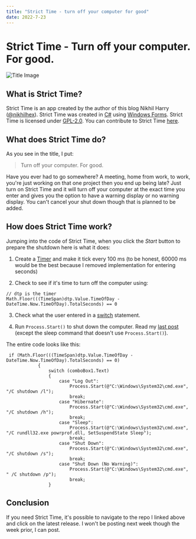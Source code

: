 ```yaml
---
title: "Strict Time - turn off your computer for good"
date: 2022-7-23
---
```

# Strict Time - Turn off your computer. For good.

![Title Image](https://th.bing.com/th/id/R.30cd94aa80ddb61ed0a64c12a0af194f?rik=rXvFJJYKlB0GLQ&pid=ImgRaw&r=0)

## What is Strict Time?

Strict Time is an app created by the author of this blog Nikhil Harry ([@nikhilhex](https://github.com/nikhilhex)). Strict Time was created in [C#](https://docs.microsoft.com/en-us/dotnet/csharp/) using [Windows Forms](https://en.wikipedia.org/wiki/Windows_Forms). Strict Time is licensed under [GPL-2.0](https://www.gnu.org/licenses/old-licenses/gpl-2.0.en.html). You can contribute to Strict Time [here](https://github.com/nikhilhex/Strict-Time/tree/master).

## What does Strict Time do?

As you see in the title, I put:
> Turn off your computer. For good.

 Have you ever had to go somewhere? A meeting, home from work, to work, you're just working on that one project then you end up being late? Just turn on Strict Time and it will turn off your computer at the exact time you enter and gives you the option to have a warning display or no warning display. You can't cancel your shut down though that is planned to be added.

## How does Strict Time work?

Jumping into the code of Strict Time, when you click the *Start* button to prepare the shutdown here is what it does:

1. Create a [Timer](https://docs.microsoft.com/en-us/dotnet/api/system.windows.forms.timer?view=windowsdesktop-6.0) and make it tick every 100 ms (to be honest, 60000 ms would be the best because I removed implementation for entering seconds) 

2. Check to see if it's time to turn off the computer using:
```
// dtp is the timer
Math.Floor(((TimeSpan)dtp.Value.TimeOfDay - DateTime.Now.TimeOfDay).TotalSeconds) == 0
```
3. Check what the user entered in a [switch](https://docs.microsoft.com/en-us/dotnet/csharp/language-reference/statements/selection-statements#the-switch-statement) statement. 

4. Run `Process.Start()` to shut down the computer. Read my [last post](https://www.nikhilharry.com/blog/2022/07/14/My-Experience-Wth-Process-Start.html) (except the sleep command that doesn't use `Process.Start()`).

The entire code looks like this:
```
 if (Math.Floor(((TimeSpan)dtp.Value.TimeOfDay - DateTime.Now.TimeOfDay).TotalSeconds) == 0)
            {
                switch (comboBox1.Text)
                {
                    case "Log Out":
                        Process.Start(@"C:\Windows\System32\cmd.exe", "/C shutdown /l");
                        break;
                    case "Hibernate":
                        Process.Start(@"C:\Windows\System32\cmd.exe", "/C shutdown /h");
                        break;
                    case "Sleep":
                        Process.Start(@"C:\Windows\System32\cmd.exe", "/C rundll32.exe powrprof.dll, SetSuspendState Sleep");
                        break;
                    case "Shut Down":
                        Process.Start(@"C:\Windows\System32\cmd.exe", "/C shutdown /s");
                        break;
                    case "Shut Down (No Warning)":
                        Process.Start(@"C:\Windows\System32\cmd.exe", " /C shutdown /p");
                        break;
                }
```

## Conclusion

If you need Strict Time, it's possible to navigate to the repo I linked above and click on the latest release. I won't be posting next week though the week prior, I can post.
